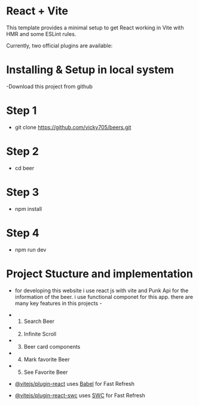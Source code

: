 # React + Vite

This template provides a minimal setup to get React working in Vite with HMR and some ESLint rules.

Currently, two official plugins are available:

# Installing & Setup in local system
-Download this project from github

# Step 1
- git clone https://github.com/vicky705/beers.git

# Step 2
- cd beer

# Step 3
- npm install

# Step 4
- npm run dev

# Project Stucture and implementation
- for developing this website i use react js with vite and Punk Api for the information of the beer. i use functional componet for this app. there are many key features in this projects - 
- 1. Search Beer
- 2. Infinite Scroll
- 3. Beer card components
- 4. Mark favorite Beer
- 5. See Favorite Beer

- [@vitejs/plugin-react](https://github.com/vitejs/vite-plugin-react/blob/main/packages/plugin-react/README.md) uses [Babel](https://babeljs.io/) for Fast Refresh
- [@vitejs/plugin-react-swc](https://github.com/vitejs/vite-plugin-react-swc) uses [SWC](https://swc.rs/) for Fast Refresh
